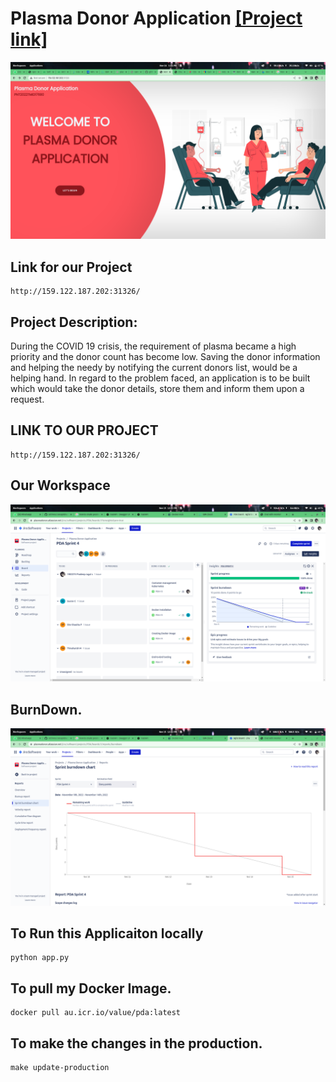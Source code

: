 

# Plasma Donor Application [[Project link]](http://159.122.187.202:31326/)
![Alt Text](pic/deployed.png)


## **Link for our Project**
```
http://159.122.187.202:31326/
```


## Project Description:

During the COVID 19 crisis, the requirement of plasma became a high priority and the donor count has become low. Saving the donor information and helping the needy by notifying the current donors list, would be a helping hand. In regard to the problem faced, an application is to be built which would take the donor details, store them and inform them upon a request.


## LINK TO OUR PROJECT
```
http://159.122.187.202:31326/
```

## Our Workspace
![Alt text](pic/workspace.png)


## BurnDown.
![Alt text](pic/burndown-chart.png)



## To Run this Applicaiton locally
    python app.py

## To pull my Docker Image.
    docker pull au.icr.io/value/pda:latest

## To make the changes in the production.
    make update-production

